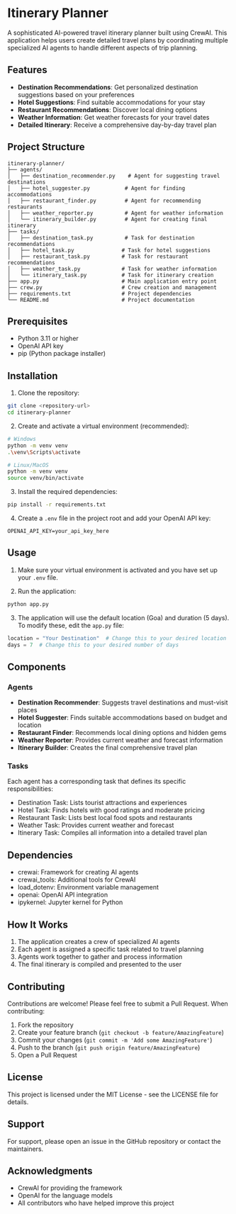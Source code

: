# Itinerary Planner

A sophisticated AI-powered travel itinerary planner built using CrewAI. This application helps users create detailed travel plans by coordinating multiple specialized AI agents to handle different aspects of trip planning.

## Features

- **Destination Recommendations**: Get personalized destination suggestions based on your preferences
- **Hotel Suggestions**: Find suitable accommodations for your stay
- **Restaurant Recommendations**: Discover local dining options
- **Weather Information**: Get weather forecasts for your travel dates
- **Detailed Itinerary**: Receive a comprehensive day-by-day travel plan

## Project Structure

```
itinerary-planner/
├── agents/
│   ├── destination_recommender.py    # Agent for suggesting travel destinations
│   ├── hotel_suggester.py           # Agent for finding accommodations
│   ├── restaurant_finder.py         # Agent for recommending restaurants
│   ├── weather_reporter.py          # Agent for weather information
│   └── itinerary_builder.py         # Agent for creating final itinerary
├── tasks/
│   ├── destination_task.py          # Task for destination recommendations
│   ├── hotel_task.py               # Task for hotel suggestions
│   ├── restaurant_task.py          # Task for restaurant recommendations
│   ├── weather_task.py             # Task for weather information
│   └── itinerary_task.py           # Task for itinerary creation
├── app.py                          # Main application entry point
├── crew.py                         # Crew creation and management
├── requirements.txt                # Project dependencies
└── README.md                       # Project documentation
```

## Prerequisites

- Python 3.11 or higher
- OpenAI API key
- pip (Python package installer)

## Installation

1. Clone the repository:
```bash
git clone <repository-url>
cd itinerary-planner
```

2. Create and activate a virtual environment (recommended):
```bash
# Windows
python -m venv venv
.\venv\Scripts\activate

# Linux/MacOS
python -m venv venv
source venv/bin/activate
```

3. Install the required dependencies:
```bash
pip install -r requirements.txt
```

4. Create a `.env` file in the project root and add your OpenAI API key:
```
OPENAI_API_KEY=your_api_key_here
```

## Usage

1. Make sure your virtual environment is activated and you have set up your `.env` file.

2. Run the application:
```bash
python app.py
```

3. The application will use the default location (Goa) and duration (5 days). To modify these, edit the `app.py` file:
```python
location = "Your Destination"  # Change this to your desired location
days = 7  # Change this to your desired number of days
```

## Components

### Agents

- **Destination Recommender**: Suggests travel destinations and must-visit places
- **Hotel Suggester**: Finds suitable accommodations based on budget and location
- **Restaurant Finder**: Recommends local dining options and hidden gems
- **Weather Reporter**: Provides current weather and forecast information
- **Itinerary Builder**: Creates the final comprehensive travel plan

### Tasks

Each agent has a corresponding task that defines its specific responsibilities:
- Destination Task: Lists tourist attractions and experiences
- Hotel Task: Finds hotels with good ratings and moderate pricing
- Restaurant Task: Lists best local food spots and restaurants
- Weather Task: Provides current weather and forecast
- Itinerary Task: Compiles all information into a detailed travel plan

## Dependencies

- crewai: Framework for creating AI agents
- crewai_tools: Additional tools for CrewAI
- load_dotenv: Environment variable management
- openai: OpenAI API integration
- ipykernel: Jupyter kernel for Python

## How It Works

1. The application creates a crew of specialized AI agents
2. Each agent is assigned a specific task related to travel planning
3. Agents work together to gather and process information
4. The final itinerary is compiled and presented to the user

## Contributing

Contributions are welcome! Please feel free to submit a Pull Request. When contributing:

1. Fork the repository
2. Create your feature branch (`git checkout -b feature/AmazingFeature`)
3. Commit your changes (`git commit -m 'Add some AmazingFeature'`)
4. Push to the branch (`git push origin feature/AmazingFeature`)
5. Open a Pull Request

## License

This project is licensed under the MIT License - see the LICENSE file for details.

## Support

For support, please open an issue in the GitHub repository or contact the maintainers.

## Acknowledgments

- CrewAI for providing the framework
- OpenAI for the language models
- All contributors who have helped improve this project